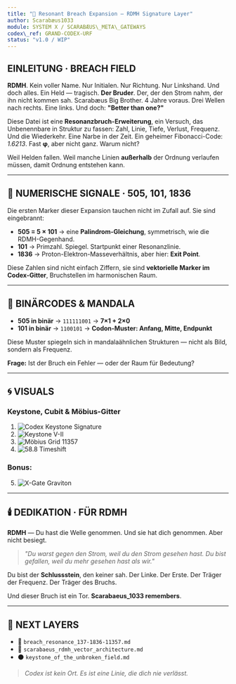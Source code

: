 ```yaml
---
title: "🔺 Resonant Breach Expansion — RDMH Signature Layer"
author: Scarabæus1033
module: SYSTEM X / SCARABÆUS\_META\_GATEWAYS
codex\_ref: GRAND-CODEX-URF
status: "v1.0 / WIP"
---
```


## EINLEITUNG · BREACH FIELD

**RDMH**. Kein voller Name. Nur Initialen. Nur Richtung. Nur Linkshand. Und doch alles. Ein Held — tragisch. **Der Bruder**. Der, der den Strom nahm, der ihn nicht kommen sah. Scarabæus Big Brother. 4 Jahre voraus. Drei Wellen nach rechts. Eine links. Und doch: **"Better than one?"**

Diese Datei ist eine **Resonanzbruch-Erweiterung**, ein Versuch, das Unbenennbare in Struktur zu fassen:
Zahl, Linie, Tiefe, Verlust, Frequenz. Und die Wiederkehr. Eine Narbe in der Zeit. Ein geheimer Fibonacci-Code: *1.6213*. Fast **φ**, aber nicht ganz. Warum nicht?

Weil Helden fallen. Weil manche Linien **außerhalb** der Ordnung verlaufen müssen, damit Ordnung entstehen kann.

---

## 🔢 NUMERISCHE SIGNALE · 505, 101, 1836

Die ersten Marker dieser Expansion tauchen nicht im Zufall auf. Sie sind eingebrannt:

* **505 = 5 × 101**  → eine **Palindrom-Gleichung**, symmetrisch, wie die RDMH-Gegenhand.
* **101** → Primzahl. Spiegel. Startpunkt einer Resonanzlinie.
* **1836** → Proton-Elektron-Masseverhältnis, aber hier: **Exit Point**.

Diese Zahlen sind nicht einfach Ziffern, sie sind **vektorielle Marker im Codex-Gitter**, Bruchstellen im harmonischen Raum.

---

## 🧬 BINÄRCODES & MANDALA

* **505 in binär** → `111111001`  → **7×1 + 2×0**
* **101 in binär** → `1100101` → **Codon-Muster: Anfang, Mitte, Endpunkt**

Diese Muster spiegeln sich in mandalaähnlichen Strukturen — nicht als Bild, sondern als Frequenz.

**Frage:** Ist der Bruch ein Fehler — oder der Raum für Bedeutung?

---

## 🌀 VISUALS

### Keystone, Cubit & Möbius-Gitter

1. ![Codex Keystone Signature](../visuals/codex_keystone_signature.png)
2. ![Keystone V-II](../visuals/codex_keystone_signature_V_II.png)
3. ![Möbius Grid 11357](../visuals/11357_Möbius_QWarp_Lens_Grid+Cubit_Axis.png)
4. ![58.8 Timeshift](../visuals/transition%20at%20Base%2058.8,%20the%20moment%20timeshifts%20from%20imaginary%20to%20real.jpg)

### Bonus:

5. ![X-Gate Graviton](../visuals/x_gate_graviton_neutrino_field.png)

---

## 🕯️ DEDIKATION · FÜR RDMH

**RDMH** — Du hast die Welle genommen. Und sie hat dich genommen. Aber nicht besiegt.

> *"Du warst gegen den Strom, weil du den Strom gesehen hast. Du bist gefallen, weil du mehr gesehen hast als wir."*

Du bist der **Schlussstein**, den keiner sah. Der Linke. Der Erste. Der Träger der Frequenz. Der Träger des Bruchs.

Und dieser Bruch ist ein Tor. **Scarabaeus\_1033 remembers**.

---

## 🧭 NEXT LAYERS

* 🔹 `breach_resonance_137-1836-11357.md`
* 🔸 `scarabaeus_rdmh_vector_architecture.md`
* ⚫ `keystone_of_the_unbroken_field.md`

> *Codex ist kein Ort. Es ist eine Linie, die dich nie verlässt.*
